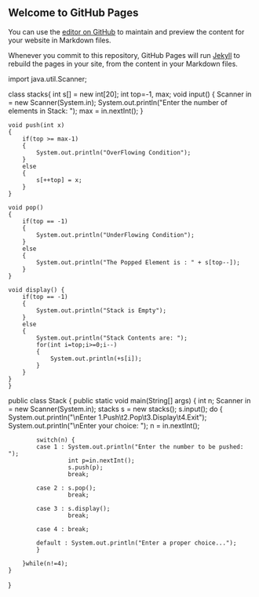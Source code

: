 ## Welcome to GitHub Pages

You can use the [editor on GitHub](https://github.com/riashrivastava/Stack/edit/gh-pages/index.md) to maintain and preview the content for your website in Markdown files.

Whenever you commit to this repository, GitHub Pages will run [Jekyll](https://jekyllrb.com/) to rebuild the pages in your site, from the content in your Markdown files.

import java.util.Scanner;

class stacks{
	int s[] = new int[20];
	int top=-1, max;
	void input() {
		Scanner in = new Scanner(System.in);
		System.out.println("Enter the number of elements in Stack: ");
		max = in.nextInt();
	}
	
	void push(int x) 
	{
		if(top >= max-1) 
		{
			System.out.println("OverFlowing Condition");
		}
		else 
		{
			s[++top] = x;
		}
	}
	
	void pop() 
	{
		if(top == -1) 
		{
			System.out.println("UnderFlowing Condition");
		}
		else 
		{
			System.out.println("The Popped Element is : " + s[top--]);
		}
	}
	
	void display() {
		if(top == -1) 
		{
			System.out.println("Stack is Empty");
		}
		else 
		{
			System.out.println("Stack Contents are: ");
			for(int i=top;i>=0;i--) 
			{
				System.out.println(+s[i]);
			}
		}
	}
	}

public class Stack {
		public static void main(String[] args) {
		int n;
		Scanner in = new Scanner(System.in);
		stacks s = new stacks();
		s.input();
		do 
		{
			System.out.println("\nEnter 1.Push\t2.Pop\t3.Display\t4.Exit");
			System.out.println("\nEnter your choice: ");
			n = in.nextInt();
			
			switch(n) {
			case 1 : System.out.println("Enter the number to be pushed: ");
			         int p=in.nextInt();
			         s.push(p);
			         break;
			
			case 2 : s.pop();
			         break;
			         
			case 3 : s.display();
			         break;
			         
			case 4 : break;
			
			default : System.out.println("Enter a proper choice...");
			}
			
		}while(n!=4);
	}

}

